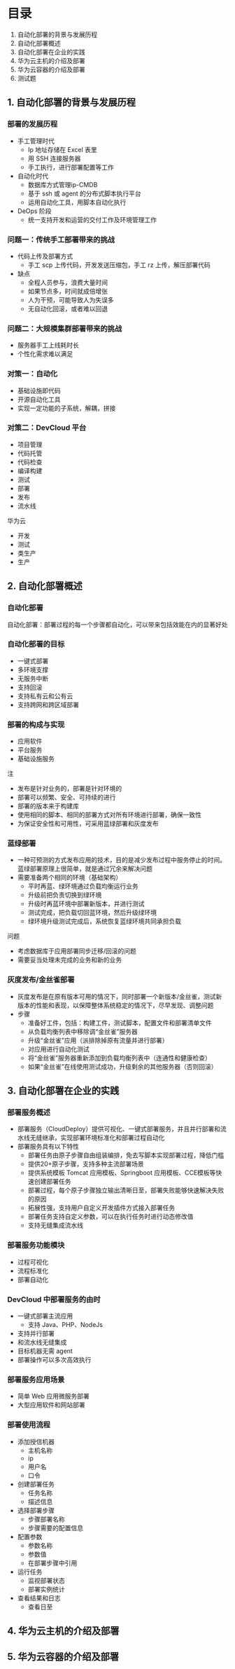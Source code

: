 # 目录

1. 自动化部署的背景与发展历程
2. 自动化部署概述
3. 自动化部署在企业的实践
4. 华为云主机的介绍及部署
5. 华为云容器的介绍及部署
6. 测试题


## 1. 自动化部署的背景与发展历程

### 部署的发展历程

- 手工管理时代
   - Ip 地址存储在 Excel 表里
   - 用 SSH 连接服务器
   - 手工执行，进行部署配置等工作
- 自动化时代
   - 数据库方式管理ip-CMDB
   - 基于 ssh 或 agent 的分布式脚本执行平台
   - 运用自动化工具，用脚本自动化执行
- DeOps 阶段
   - 统一支持开发和运营的交付工作及环境管理工作

### 问题一：传统手工部署带来的挑战

- 代码上传及部署方式
   - 手工 scp 上传代码，开发发送压缩包，手工 rz 上传，解压部署代码
- 缺点
   - 全程人员参与，浪费大量时间
   - 如果节点多，时间就成倍增张
   - 人为干预，可能导致人为失误多
   - 无自动化回滚，或者难以回退

### 问题二：大规模集群部署带来的挑战

- 服务器手工上线耗时长
- 个性化需求难以满足

### 对策一：自动化

- 基础设施即代码
- 开源自动化工具
- 实现一定功能的子系统，解耦，拼接

### 对策二：DevCloud 平台

- 项目管理
- 代码托管
- 代码检查
- 编译构建
- 测试
- 部署
- 发布
- 流水线

华为云

- 开发
- 测试
- 类生产
- 生产


## 2. 自动化部署概述

### 自动化部署

自动化部署：部署过程的每一个步骤都自动化，可以带来包括效能在内的显著好处

### 自动化部署的目标

- 一键式部署
- 多环境支撑
- 无服务中断
- 支持回滚
- 支持私有云和公有云
- 支持跨网和跨区域部署

### 部署的构成与实现

- 应用软件
- 平台服务
- 基础设施服务

注
- 发布是针对业务的，部署是针对环境的
- 部署可以频繁、安全、可持续的进行
- 部署的版本来于构建库
- 使用相同的脚本、相同的部署方式对所有环境进行部署，确保一致性
- 为保证安全性和可用性，可采用蓝绿部署和灰度发布

### 蓝绿部署

- 一种可预测的方式发布应用的技术，目的是减少发布过程中服务停止的时间。蓝绿部署原理上很简单，就是通过冗余来解决问题
- 需要准备两个相同的环境（基础架构）
   - 平时再蓝、绿环境通过负载均衡运行业务
   - 升级前把负责切换到绿环境
   - 升级时再蓝环境中部署新版本，并进行测试
   - 测试完成，把负载切回蓝环境，然后升级绿环境
   - 绿环境升级测试完成后，系统恢复蓝绿环境共同承担负载

问题

- 考虑数据库于应用部署同步迁移/回滚的问题
- 需要妥当处理未完成的业务和新的业务

### 灰度发布/金丝雀部署

- 灰度发布是在原有版本可用的情况下，同时部署一个新版本/金丝雀，测试新版本的性能和表现，以保障整体系统稳定的情况下，尽早发现、调整问题
- 步骤
   - 准备好工件，包括：构建工件，测试脚本，配置文件和部署清单文件
   - 从负载均衡列表中移除调“金丝雀”服务器
   - 升级“金丝雀”应用（派排除掉原有流量并进行部署）
   - 对应用进行自动化测试
   - 将“金丝雀”服务器重新添加到负载均衡列表中（连通性和健康检查）
   - 如果“金丝雀”在线使用测试成功，升级剩余的其他服务器（否则回滚）

## 3. 自动化部署在企业的实践

### 部署服务概述

- 部署服务（CloudDeploy）提供可视化、一键式部署服务，并且并行部署和流水线无缝继承，实现部署环境标准化和部署过程自动化
- 部署服务具有以下特性
   - 部署任务由原子步骤自由组装编排，免去写脚本实现部署过程，降低门槛
   - 提供20+原子步骤，支持多种主流部署场景
   - 提供系统模板 Tomcat 应用模板、Springboot 应用模板、CCE模板等快速创建部署任务
   - 部署过程，每个原子步骤独立输出清晰日至，部署失败能够快速解决失败的原因
   - 拓展性强，支持用户自定义开发插件方式接入部署任务
   - 部署任务支持自定义参数，可以在执行任务时进行动态修改值
   - 支持无缝集成流水线

### 部署服务功能模块

- 过程可视化
- 流程标准化
- 部署自动化

### DevCloud 中部署服务的由时

- 一键式部署主流应用
   - 支持 Java、PHP、NodeJs
- 支持并行部署
- 和流水线无缝集成
- 目标机器无需 agent
- 部署操作可以多次高效执行

### 部署服务应用场景

- 简单 Web 应用微服务部署
- 大型应用软件和网站部署

### 部署使用流程

- 添加授信机器
   - 主机名称
   - ip
   - 用户名
   - 口令
- 创建部署任务
   - 任务名称
   - 描述信息
- 选择部署步骤
   - 步骤部署名称
   - 步骤需要的配置信息
- 配置参数
   - 参数名称
   - 参数值
   - 在部署步骤中引用
- 运行任务
   - 监视部署状态
   - 部署实例统计
- 查看结果和日志
   - 查看日至


## 4. 华为云主机的介绍及部署
## 5. 华为云容器的介绍及部署
